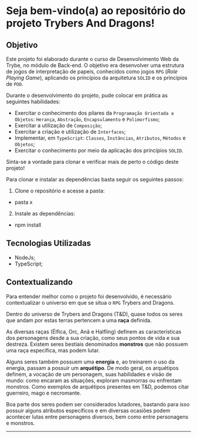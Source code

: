 # Seja bem-vindo(a) ao repositório do projeto Trybers And Dragons!


## Objetivo


Este projeto foi elaborado durante o curso de Desenvolvimento Web da Trybe, no módulo de Back-end. O objetivo era desenvolver uma estrutura de jogos de interpretação de papeis,  conhecidos como jogos `RPG` (_Role Playing Game_), aplicando os princípios da arquitetura `SOLID` e os princípios de `POO`.

Durante o desenvolvimento do projeto, pude colocar em prática as seguintes habilidades:

- Exercitar o conhecimento dos pilares da `Programação Orientada a Objetos`: `Herança`, `Abstração`, `Encapsulamento` e `Polimorfismo`;
- Exercitar a utilização de `Composição`;
- Exercitar a criação e utilização de `Interfaces`;
- Implementar, em `TypeScript`: `Classes`, `Instâncias`, `Atributos`, `Métodos` e `Objetos`;
- Exercitar o conhecimento por meio da aplicação dos princípios `SOLID`.

Sinta-se a vontade para clonar e verificar mais de perto o código deste projeto!

Para clonar e instalar as dependências basta seguir os seguintes passos: 

1. Clone o repositório e acesse a pasta: 
 - pasta x

2. Instale as dependências: 
 - npm install


## Tecnologias Utilizadas 


- NodeJs;
- TypeScript;


## Contextualizando


Para entender melhor como o projeto foi desenvolvido, é necessário contextualizar o universo em que se situa o `RPG` Trybers and Dragons. 

Dentro do universo de Trybers and Dragons (T&D), quase todos os seres que andam por estas terras pertencem a uma **raça** definida.

As diversas raças (Élfica, Orc, Anã e Halfling) definem as características dos personagens desde a sua criação, como seus pontos de vida e sua destreza. Existem seres bestiais denominados **monstros** que não possuem uma raça específica, mas podem lutar.

Alguns seres também possuem uma **energia** e, ao treinarem o uso da energia, passam a possuir um **arquétipo**. De modo geral, os arquétipos definem, a vocação de um personagem, suas habilidades e visão de mundo: como encaram as situações, exploram masmorras ou enfrentam monstros. Como exemplos de arquétipos presentes em T&D, podemos citar guerreiro, mago e necromante.

Boa parte dos seres podem ser considerados lutadores, bastando para isso possuir alguns atributos específicos e em diversas ocasiões podem acontecer lutas entre personagens diversos, bem como entre personagens e monstros.

---

